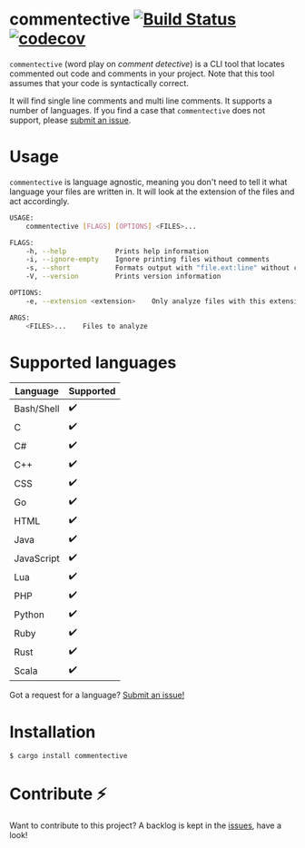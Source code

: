 # commentective [![Build Status](https://travis-ci.com/simeg/commentective.svg?token=N26ztkyW6iXxAQwi2QWe&branch=master)](https://travis-ci.com/simeg/commentective) [![codecov](https://codecov.io/gh/simeg/commentective/branch/master/graph/badge.svg)](https://codecov.io/gh/simeg/commentective)
`commentective` (word play on _comment detective_) is a CLI tool that locates commented out code and
 comments in your project. Note that this tool assumes that your code is syntactically correct.

It will find single line comments and multi line comments. It supports a number of languages. If you
find a case that `commentective` does not support, please
[submit an issue](https://github.com/simeg/commentective/issues/new).


# Usage
`commentective` is language agnostic, meaning you don't need to tell it what language your files are
written in. It will look at the extension of the files and act accordingly.

```bash
USAGE:
    commentective [FLAGS] [OPTIONS] <FILES>...

FLAGS:
    -h, --help            Prints help information
    -i, --ignore-empty    Ignore printing files without comments
    -s, --short           Formats output with "file.ext:line" without colors. Only outputs files with comments.
    -V, --version         Prints version information

OPTIONS:
    -e, --extension <extension>    Only analyze files with this extension

ARGS:
    <FILES>...    Files to analyze
```


# Supported languages

|  Language  | Supported |
| ---------- | --------- |
| Bash/Shell |     ✔️    |
| C          |     ✔️    |
| C#         |     ✔️    |
| C++        |     ✔️    |
| CSS        |     ✔️    |
| Go         |     ✔️    |
| HTML       |     ✔️    |
| Java       |     ✔️    |
| JavaScript |     ✔️    |
| Lua        |     ✔️    |
| PHP        |     ✔️    |
| Python     |     ✔️    |
| Ruby       |     ✔️    |
| Rust       |     ✔️    |
| Scala      |     ✔️    |

Got a request for a language?
[Submit an issue!](https://github.com/simeg/commentective/issues/new)


# Installation
```bash
$ cargo install commentective
```


# Contribute :zap:

Want to contribute to this project? A backlog is kept in the
[issues](https://github.com/simeg/commentective/issues), have a look!
